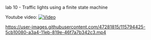 lab 10 - Traffic lights using a finite state machine

Youtube video:
[![Video](https://img.youtube.com/vi/z7o8meHmINQ/maxresdefault.jpg)](https://youtu.be/z7o8meHmINQ)


https://user-images.githubusercontent.com/47281815/115794425-5cb10080-a3a4-11eb-819e-46f7a7b342c3.mp4

